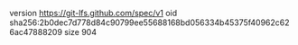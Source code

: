 version https://git-lfs.github.com/spec/v1
oid sha256:2b0dec7d778d84c90799ee55688168bd056334b45375f40962c626ac47888209
size 904
